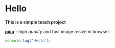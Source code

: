 # Hello

**This is a simple teach project**

**[pica](https://nodeca.github.io/pica/demo/)** - high _quality_ and fast image
resize in browser.

```js
console.log('Hello');
```
